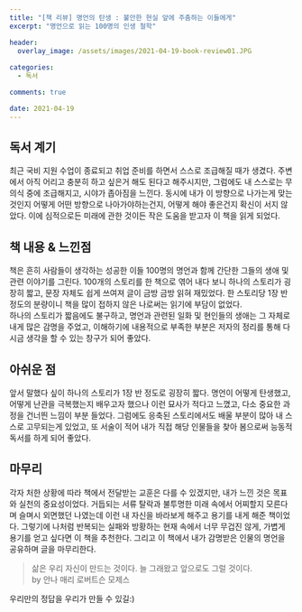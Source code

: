 ```yaml
---
title: "[책 리뷰] 명언의 탄생 : 불안한 현실 앞에 주춤하는 이들에게"
excerpt: "명언으로 읽는 100명의 인생 철학"

header:
  overlay_image: /assets/images/2021-04-19-book-review01.JPG
  
categories:
  - 독서

comments: true

date: 2021-04-19
---
```


## 독서 계기
최근 국비 지원 수업이 종료되고 취업 준비를 하면서 스스로 조급해질 때가 생겼다. 주변에서 아직 어리고 충분히 하고 싶은거 해도 된다고 해주시지만, 그럼에도 내 스스로는 무의식 중에 조급해지고, 시야가 좁아짐을 느낀다. 동시에 내가 이 방향으로 나가는게 맞는 것인지 어떻게 어떤 방향으로 나아가야하는건지, 어떻게 해야 좋은건지 확신이 서지 않았다. 이에 심적으로든 미래에 관한 것이든 작은 도움을 받고자 이 책을 읽게 되었다.

## 책 내용 & 느낀점
책은 흔히 사람들이 생각하는 성공한 이들 100명의 명언과 함께 간단한 그들의 생애 및 관련 이야기를 그린다. 100개의 스토리를 한 책으로 엮어 내다 보니 하나의 스토리가 굉장히 짧고, 문장 자체도 쉽게 쓰여져 글이 금방 금방 읽혀 재밌었다. 한 스토리당 1장 반 정도의 분량이니 책을 많이 접하지 않은 나로써는 읽기에 부담이 없었다.   
하나의 스토리가 짧음에도 불구하고, 명언과 관련된 일화 및 현인들의 생애는 그 자체로 내게 많은 감명을 주었고, 이해하기에 내용적으로 부족한 부분은 저자의 정리를 통해 다시금 생각을 할 수 있는 창구가 되어 좋았다.

## 아쉬운 점
앞서 말했다 싶이 하나의 스토리가 1장 반 정도로 굉장히 짧다. 명언이 어떻게 탄생했고, 어떻게 난관을 극복했는지 배우고자 했으나 이런 묘사가 적다고 느꼈고, 다소 중요한 과정을 건너띈 느낌이 부분 들었다.
그럼에도 응축된 스토리에서도 배울 부분이 많아 내 스스로 고무되는게 있었고, 또 서술이 적어 내가 직접 해당 인물들을 찾아 봄으로써 능동적 독서를 하게 되어 좋았다.

## 마무리
각자 처한 상황에 따라 책에서 전달받는 교훈은 다를 수 있겠지만, 내가 느낀 것은 목표와 실천의 중요성이었다. 거듭되는 서류 탈락과 불투명한 미래 속에서 어찌할지 모른다며 슬며시 외면했던 나였는데 이런 내 자신을 바라보게 해주고 용기를 내게 해준 책이었다. 그렇기에 나처럼 반복되는 실패와 방황하는 현재 속에서 너무 무겁진 않게, 가볍게 용기를 얻고 싶다면 이 책을 추천한다. 그리고 이 책에서 내가 감명받은 인물의 명언을 공유하며 글을 마무리한다.

> 삶은 우리 자신이 만드는 것이다. 늘 그래왔고 앞으로도 그럴 것이다.   
> by 안나 매리 로버트슨 모제스

우리만의 정답을 우리가 만들 수 있길:)